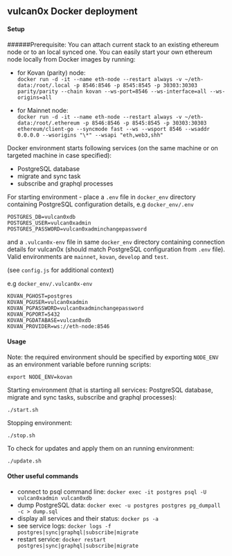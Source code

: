 ## vulcan0x Docker deployment

#### Setup

######Prerequisite:
You can attach current stack to an existing ethereum node or to an local synced one.
You can easily start your own ethereum node locally from Docker images by running:
- for Kovan (parity) node:  
`docker run -d -it --name eth-node --restart always -v ~/eth-data:/root/.local -p 8546:8546 -p 8545:8545 -p 30303:30303 parity/parity --chain kovan --ws-port=8546 --ws-interface=all --ws-origins=all`

- for Mainnet node:  
`docker run -d -it --name eth-node --restart always -v ~/eth-data:/root/.ethereum -p 8546:8546 -p 8545:8545 -p 30303:30303 ethereum/client-go --syncmode fast --ws --wsport 8546 --wsaddr 0.0.0.0 --wsorigins "\*" --wsapi "eth,web3,shh"`

Docker environment starts following services (on the same machine or on targeted
machine in case specified):
- PostgreSQL database
- migrate and sync task
- subscribe and graphql processes

For starting environment - place a `.env` file in `docker_env` directory containing
PostgreSQL configuration details,  e.g `docker_env/.env`
```
POSTGRES_DB=vulcan0xdb
POSTGRES_USER=vulcan0xadmin
POSTGRES_PASSWORD=vulcan0xadminchangepassword
```
and a `.vulcan0x-env` file in same `docker_env` directory containing
connection details for vulcan0x (should match PostgreSQL configuration from  `.env` file).
Valid environments are `mainnet`, `kovan`, `develop` and `test`.

(see `config.js` for additional context)

e.g `docker_env/.vulcan0x-env`
```
KOVAN_PGHOST=postgres
KOVAN_PGUSER=vulcan0xadmin
KOVAN_PGPASSWORD=vulcan0xadminchangepassword
KOVAN_PGPORT=5432
KOVAN_PGDATABASE=vulcan0xdb
KOVAN_PROVIDER=ws://eth-node:8546
```

#### Usage

Note: the required environment should be specified by exporting `NODE_ENV` as an environment variable before running scripts:

`export NODE_ENV=kovan`

Starting environment (that is starting all services:
PostgreSQL database, migrate and sync tasks, subscribe and graphql processes):

```
./start.sh
```

Stopping environment:

```
./stop.sh
```

To check for updates and apply them on an running environment:

```
./update.sh
```

#### Other useful commands
- connect to psql command line: `docker exec -it postgres psql -U vulcan0xadmin vulcan0xdb`
- dump PostgreSQL data: `docker exec -u postgres postgres pg_dumpall -c > dump.sql`
- display all services and their status: `docker ps -a`
- see service logs: `docker logs -f postgres|sync|graphql|subscribe|migrate`
- restart service: `docker restart postgres|sync|graphql|subscribe|migrate`
